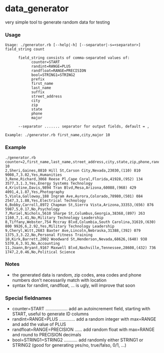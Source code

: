 data_generator
==============

very simple tool to generate random data for testing

### Usage

~~~
Usage: ./generator.rb [--help|-h] [--separator|-s=<separator>] field_string count

      field_string consists of comma-separated values of:
            counter=START
            randint=RANGE=PLUS
            randfloat=RANGE=PRECISION
            bool=STRING1=STRING2
            prefix
            first_name
            last_name
            suffix
            street_address
            city
            zip
            state
            phone
            major

      --separator ....... separator for output fields, default = ,

Example: ./generator.rb first_name,city,major 10
~~~

### Example

~~~
./generator.rb counter=2,first_name,last_name,street_address,city,state,zip,phone,randint=10=1,randfloat=4=2,bool=Yes=No,major 10
2,Sheri,Gaines,8810 Hill St,Carson City,Nevada,23030,(110) 810 9008,7,3.02,Yes,Humanities
3,Rene,Richard,3068 Reese Pl,Cape Coral,Florida,41928,(952) 134 3577,3,1.3,Yes,Energy Systems Technology
4,Kristine,Davis,9894 Tran Blvd,Mesa,Arizona,60088,(968) 429 4091,4,1.87,Yes,Photography
5,Viola,Galloway,188 Ingram Ave,Aurora,Colorado,78980,(501) 084 2547,3,1.88,Yes,Electrical Technology
6,Bobby,Carroll,8972 Chapman St,Sierra Vista,Arizona,33353,(656) 876 5987,5,0.17,No,Psychology
7,Muriel,Nichols,5610 Sharpe St,Columbus,Georgia,38368,(897) 263 1160,7,1.41,No,Military Technology Leadership
8,Tiffany,Webster,754 Mccray Blvd,Columbia,South Carolina,31619,(630) 800 9926,6,2.92,Yes,Military Technology Leadership
9,Cheryl,Witt,2683 Baxter Ave,Lincoln,Nebraska,31388,(392) 079 1375,3,3.22,No,Personal Fitness Training
10,Kirk,Barrett,2002 Woodward St,Henderson,Nevada,68626,(640) 938 5370,6,3.91,No,Accounting
11,Joann,Bryant,9167 Maxwell Blvd,Nashville,Tennessee,28608,(432) 736 1747,2,0.46,No,Political Science
~~~

### Notes

- the generated data is random, zip codes, area codes and phone numbers don't necessarily match with location
- syntax for randint, randfloat, ... is ugly, will improve that soon

### Special fieldnames

- counter=START .................. add an autoincrement field, starting with START, useful to generate ID columns
- randint=RANGE=PLUS ............. add a random integer with max=RANGE and add the value of PLUS
- randfloat=RANGE=PRECISION ...... add random float with max=RANGE and round to PRECISION decimals
- bool=STRING1=STRING2 ........... add randomly either STRING1 or STRING2 (good for generating yes/no, true/falso, 0/1, ...)
